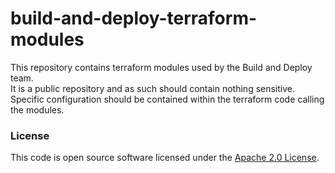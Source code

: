 
# build-and-deploy-terraform-modules

This repository contains terraform modules used by the Build and Deploy team.   
It is a public repository and as such should contain nothing sensitive. Specific configuration should be contained within the terraform code calling the modules.

### License

This code is open source software licensed under the [Apache 2.0 License]("http://www.apache.org/licenses/LICENSE-2.0.html").